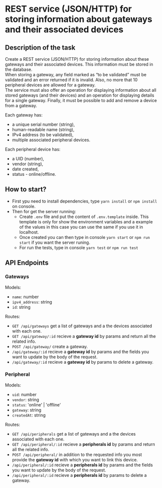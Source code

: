 # REST service (JSON/HTTP) for storing information about gateways and their associated devices

## Description of the task

Create a REST service (JSON/HTTP) for storing information about these
gateways and their associated devices. This information must be stored in the database.\
When storing a gateway, any field marked as “to be validated” must be validated and an
error returned if it is invalid. Also, no more that 10 peripheral devices are allowed for a
gateway.\
The service must also offer an operation for displaying information about all stored gateways
(and their devices) and an operation for displaying details for a single gateway. Finally, it
must be possible to add and remove a device from a gateway.

Each gateway has:

- a unique serial number (string),
- human-readable name (string),
- IPv4 address (to be validated),
- multiple associated peripheral devices.

Each peripheral device has:

- a UID (number),
- vendor (string),
- date created,
- status - online/offline.

## How to start?

- First ypu need to install dependencies, type `yarn install` or `npm install` on console.
- Then for get the server running:
  - Create `.env` file and put the content of `.env.template` inside. This template is only for show the environment variables and a example of the values in this case you can use the same if you use it in localhost.
  - Once created you can then type in console `yarn start` or `npm run start` if you want the server runing.
  - For run the tests, type in console `yarn test` or `npm run test`

## API Endpoints

### Gateways

Models:

- `name`: number
- `ipv4_address`: string
- `id`: string

Routes:

- `GET /api/gateways` get a list of gateways and a the devices associated with each one.
- `GET /api/gateway/:id` recieve a **gateway id** by params and return all the related info.
- `POST /api/gateway/` create a gateway.
- `/api/gateway/:id` recieve a **gateway id** by params and the fields you want to update by the body of the request.
- `/api/gateway/:id` recieve a **gateway id** by params to delete a gateway.

### Peripheral

Models:

- `uid`: number
- `vendor`: string
- `status`: 'online' | 'offline'
- `gateway`: string
- `createdAt`: string

Routes:

- `GET /api/peripherals` get a list of gateways and a the devices associated with each one.
- `GET /api/peripheral/:id` recieve a **peripherals id** by params and return all the related info.
- `POST /api/peripheral/` in addition to the requested info you most provide the **gateway id** with which you want to link this device.
- `/api/peripheral/:id` recieve a **peripherals id** by params and the fields you want to update by the body of the request.
- `/api/peripheral/:id` recieve a **peripherals id** by params to delete a gateway.
